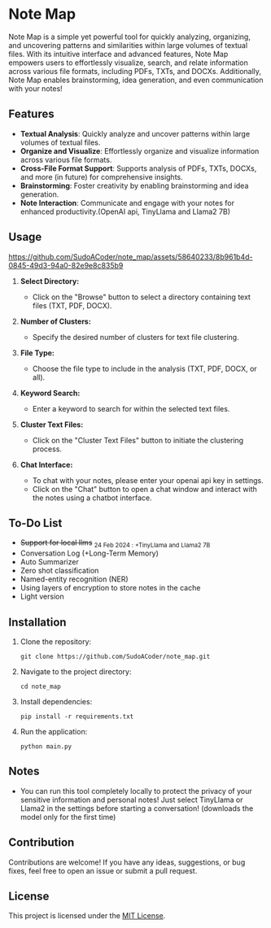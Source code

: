 # Note Map

Note Map is a simple yet powerful tool for quickly analyzing, organizing, and uncovering patterns and similarities within large volumes of textual files. With its intuitive interface and advanced features, Note Map empowers users to effortlessly visualize, search, and relate information across various file formats, including PDFs, TXTs, and DOCXs. Additionally, Note Map enables brainstorming, idea generation, and even communication with your notes!

## Features

- **Textual Analysis**: Quickly analyze and uncover patterns within large volumes of textual files.
- **Organize and Visualize**: Effortlessly organize and visualize information across various file formats.
- **Cross-File Format Support**: Supports analysis of PDFs, TXTs, DOCXs, and more (in future) for comprehensive insights.
- **Brainstorming**: Foster creativity by enabling brainstorming and idea generation.
- **Note Interaction**: Communicate and engage with your notes for enhanced productivity.(OpenAI api, TinyLlama and Llama2 7B)

## Usage

https://github.com/SudoACoder/note_map/assets/58640233/8b961b4d-0845-49d3-94a0-82e9e8c835b9

1. **Select Directory:**
   - Click on the "Browse" button to select a directory containing text files (TXT, PDF, DOCX).

2. **Number of Clusters:**
   - Specify the desired number of clusters for text file clustering.

3. **File Type:**
   - Choose the file type to include in the analysis (TXT, PDF, DOCX, or all).

4. **Keyword Search:**
   - Enter a keyword to search for within the selected text files.

5. **Cluster Text Files:**
   - Click on the "Cluster Text Files" button to initiate the clustering process.

6. **Chat Interface:**
   - To chat with your notes, please enter your openai api key in settings.
   - Click on the "Chat" button to open a chat window and interact with the notes using a chatbot interface.

## To-Do List
- ~~Support for local llms~~ <sub>24 Feb 2024 : +TinyLlama and Llama2 7B</sub>
- Conversation Log (+Long-Term Memory)
- Auto Summarizer
- Zero shot classification
- Named-entity recognition (NER)
- Using layers of encryption to store notes in the cache
- Light version
  
## Installation

1. Clone the repository:

   ```
   git clone https://github.com/SudoACoder/note_map.git
   ```

2. Navigate to the project directory:

   ```
   cd note_map
   ```

3. Install dependencies:

   ```
   pip install -r requirements.txt
   ```

4. Run the application:

   ```
   python main.py
   ```
   
## Notes

- You can run this tool completely locally to protect the privacy of your sensitive information and personal notes! Just select TinyLlama or Llama2 in the settings before starting a conversation! (downloads the model only for the first time)

## Contribution

Contributions are welcome! If you have any ideas, suggestions, or bug fixes, feel free to open an issue or submit a pull request.

## License

This project is licensed under the [MIT License](https://opensource.org/licenses/MIT).

